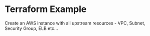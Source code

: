 # Terraform Example

Create an AWS instance with all upstream resources - VPC, Subnet, Security Group, ELB etc...